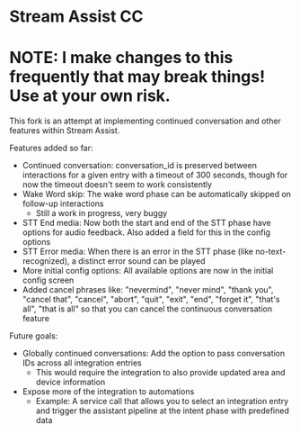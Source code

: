 # Stream Assist CC

# NOTE: I make changes to this frequently that may break things! Use at your own risk.

This fork is an attempt at implementing continued conversation and other features within Stream Assist.

Features added so far:
* Continued conversation: conversation_id is preserved between interactions for a given entry with a timeout of 300 seconds, though for now the timeout doesn't seem to work consistently
* Wake Word skip: The wake word phase can be automatically skipped on follow-up interactions
    * Still a work in progress, very buggy
* STT End media: Now both the start and end of the STT phase have options for audio feedback. Also added a field for this in the config options
* STT Error media: When there is an error in the STT phase (like no-text-recognized), a distinct error sound can be played
* More initial config options: All available options are now in the initial config screen
* Added cancel phrases like: "nevermind", "never mind", "thank you", "cancel that", "cancel",
    "abort", "quit", "exit", "end", "forget it", "that's all", "that is all" so that you can cancel the continuous conversation feature

Future goals:
* Globally continued conversations: Add the option to pass conversation IDs across all integration entries
    * This would require the integration to also provide updated area and device information
* Expose more of the integration to automations
    * Example: A service call that allows you to select an integration entry and trigger the assistant pipeline at the intent phase with predefined data
